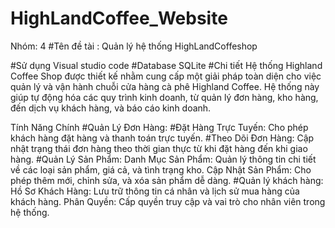 # HighLandCoffee_Website 
Nhóm: 4
#Tên đề tài : Quản lý hệ thống HighLandCoffeshop  

#Sử dụng
  Visual studio code 
#Database 
  SQLite
#Chi tiết
  Hệ thống Highland Coffee Shop được thiết kế nhằm cung cấp một giải pháp toàn diện cho việc quản lý và vận hành chuỗi cửa hàng cà phê Highland Coffee. Hệ thống này giúp tự động hóa các quy trình kinh doanh, từ quản lý đơn hàng, kho hàng, đến dịch vụ khách hàng, và báo cáo kinh doanh.

Tính Năng Chính
#Quản Lý Đơn Hàng:
#Đặt Hàng Trực Tuyến: Cho phép khách hàng đặt hàng và thanh toán trực tuyến.
#Theo Dõi Đơn Hàng:
  Cập nhật trạng thái đơn hàng theo thời gian thực từ khi đặt hàng đến khi giao hàng.
#Quản Lý Sản Phẩm:
  Danh Mục Sản Phẩm: Quản lý thông tin chi tiết về các loại sản phẩm, giá cả, và tình trạng kho.
  Cập Nhật Sản Phẩm: Cho phép thêm mới, chỉnh sửa, và xóa sản phẩm dễ dàng.
#Quản lý khách hàng: 
Hồ Sơ Khách Hàng: Lưu trữ thông tin cá nhân và lịch sử mua hàng của khách hàng.
Phân Quyền: Cấp quyền truy cập và vai trò cho nhân viên trong hệ thống.


